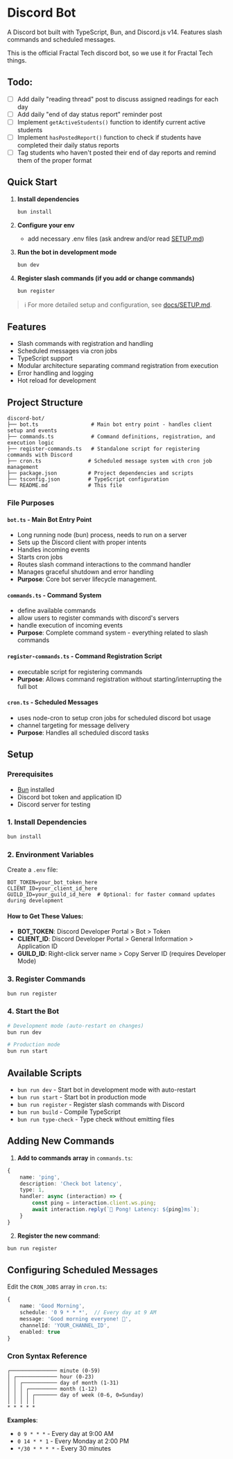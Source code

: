 # Discord Bot

A Discord bot built with TypeScript, Bun, and Discord.js v14. Features slash commands and scheduled messages.

This is the official Fractal Tech discord bot, so we use it for Fractal Tech things.

## Todo:
- [ ] Add daily "reading thread" post to discuss assigned readings for each day
- [ ] Add daily "end of day status report" reminder post
- [ ] Implement `getActiveStudents()` function to identify current active students
- [ ] Implement `hasPostedReport()` function to check if students have completed their daily status reports
- [ ] Tag students who haven't posted their end of day reports and remind them of the proper format

## Quick Start

1. **Install dependencies**
   ```bash
   bun install
   ```

2. **Configure your env**
   - add necessary .env files (ask andrew and/or read [SETUP.md](./docs/SETUP.md))

3. **Run the bot in development mode**
   ```bash
   bun dev
   ```

4. **Register slash commands (if you add or change commands)**
   ```bash
   bun register
   ```

> ℹ️ For more detailed setup and configuration, see [docs/SETUP.md](docs/SETUP.md).

## Features

- Slash commands with registration and handling
- Scheduled messages via cron jobs
- TypeScript support
- Modular architecture separating command registration from execution
- Error handling and logging
- Hot reload for development

## Project Structure

```
discord-bot/
├── bot.ts                 # Main bot entry point - handles client setup and events
├── commands.ts            # Command definitions, registration, and execution logic
├── register-commands.ts   # Standalone script for registering commands with Discord
├── cron.ts               # Scheduled message system with cron job management
├── package.json          # Project dependencies and scripts
├── tsconfig.json         # TypeScript configuration
└── README.md             # This file
```

### File Purposes

#### `bot.ts` - Main Bot Entry Point
- Long running node (bun) process, needs to run on a server
- Sets up the Discord client with proper intents
- Handles incoming events
- Starts cron jobs
- Routes slash command interactions to the command handler
- Manages graceful shutdown and error handling
- **Purpose**: Core bot server lifecycle management.

#### `commands.ts` - Command System
- define available commands
- allow users to register commands with discord's servers
- handle execution of incoming events
- **Purpose**: Complete command system - everything related to slash commands

#### `register-commands.ts` - Command Registration Script
- executable script for registering commands
- **Purpose**: Allows command registration without starting/interrupting the full bot

#### `cron.ts` - Scheduled Messages
- uses node-cron to setup cron jobs for scheduled discord bot usage
- channel targeting for message delivery
- **Purpose**: Handles all scheduled discord tasks

## Setup

### Prerequisites
- [Bun](https://bun.sh) installed
- Discord bot token and application ID
- Discord server for testing

### 1. Install Dependencies
```bash
bun install
```

### 2. Environment Variables
Create a `.env` file:
```env
BOT_TOKEN=your_bot_token_here
CLIENT_ID=your_client_id_here
GUILD_ID=your_guild_id_here  # Optional: for faster command updates during development
```

#### How to Get These Values:
- **BOT_TOKEN**: Discord Developer Portal > Bot > Token
- **CLIENT_ID**: Discord Developer Portal > General Information > Application ID  
- **GUILD_ID**: Right-click server name > Copy Server ID (requires Developer Mode)

### 3. Register Commands
```bash
bun run register
```

### 4. Start the Bot
```bash
# Development mode (auto-restart on changes)
bun run dev

# Production mode
bun run start
```

## Available Scripts

- `bun run dev` - Start bot in development mode with auto-restart
- `bun run start` - Start bot in production mode
- `bun run register` - Register slash commands with Discord
- `bun run build` - Compile TypeScript
- `bun run type-check` - Type check without emitting files

## Adding New Commands

1. **Add to commands array** in `commands.ts`:
```typescript
{
    name: 'ping',
    description: 'Check bot latency',
    type: 1,
    handler: async (interaction) => {
        const ping = interaction.client.ws.ping;
        await interaction.reply(`🏓 Pong! Latency: ${ping}ms`);
    }
}
```

2. **Register the new command**:
```bash
bun run register
```

## Configuring Scheduled Messages

Edit the `CRON_JOBS` array in `cron.ts`:

```typescript
{
    name: 'Good Morning',
    schedule: '0 9 * * *',  // Every day at 9 AM
    message: 'Good morning everyone! 🌅',
    channelId: 'YOUR_CHANNEL_ID',
    enabled: true
}
```

### Cron Syntax Reference
```
┌─────────────── minute (0-59)
│ ┌───────────── hour (0-23)  
│ │ ┌─────────── day of month (1-31)
│ │ │ ┌───────── month (1-12)
│ │ │ │ ┌─────── day of week (0-6, 0=Sunday)
│ │ │ │ │
* * * * *
```

**Examples**:
- `0 9 * * *` - Every day at 9:00 AM
- `0 14 * * 1` - Every Monday at 2:00 PM  
- `*/30 * * * *` - Every 30 minutes